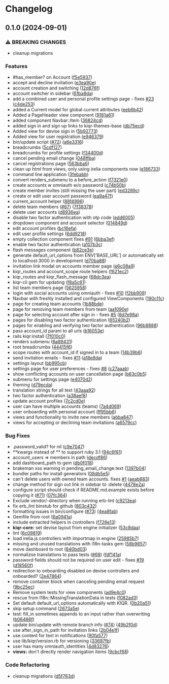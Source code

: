 # Changelog

## 0.1.0 (2024-09-01)


### ⚠ BREAKING CHANGES

* cleanup migrations

### Features

* #has_member? on Account ([f5e5937](https://www.github.com/kiqr/kiqr/commit/f5e59373fd01ac0f54c6545ebc94455742bd2516))
* accept and decline invitation ([e3ea90e](https://www.github.com/kiqr/kiqr/commit/e3ea90e6956e81c7e74ff5a6c26e4f024356ab88))
* account creation and switching ([12d876f](https://www.github.com/kiqr/kiqr/commit/12d876fc6e5cca5a641f4995e40c582954bda4fe))
* account switcher in sidebar ([61ba8da](https://www.github.com/kiqr/kiqr/commit/61ba8da0dd26f32010d2cf12243df5d2ea3ca1a5))
* add a combined user and personal profile settings page - fixes [#23](https://www.github.com/kiqr/kiqr/issues/23) ([c4de253](https://www.github.com/kiqr/kiqr/commit/c4de253d929d6ff79c07f4e0f2a816e1b625b0b3))
* added a Current model for global current attributes ([eeb6b42](https://www.github.com/kiqr/kiqr/commit/eeb6b42f1d50617f8b01fc411af91586d4b0f1d9))
* Added a PageHeader view component ([9181a61](https://www.github.com/kiqr/kiqr/commit/9181a614e39e224b566a4fa47b0f8aa68cb31f68))
* added component Navbar::Item ([36824cd](https://www.github.com/kiqr/kiqr/commit/36824cd6740da63ca98bea759f55bfa2a2f3eb9f))
* added sign in and sign up links to kiqr-themes-base ([db75ecd](https://www.github.com/kiqr/kiqr/commit/db75ecd49c4c57b6a7762bdccc2f88a2bcbcd392))
* Added view for devise sign in ([5b92773](https://www.github.com/kiqr/kiqr/commit/5b92773ed27e4db6704d31e559a8f04730f00b7b))
* Added view for user registration ([e946379](https://www.github.com/kiqr/kiqr/commit/e946379c449dbe0efabd31cea09602f69a81f40c))
* bin/update script ([#72](https://www.github.com/kiqr/kiqr/issues/72)) ([a6e3316](https://www.github.com/kiqr/kiqr/commit/a6e3316c38e57c2062d0ff568276dafc3c721f73))
* breadcrumbs ([5cdf127](https://www.github.com/kiqr/kiqr/commit/5cdf127ad19cb0aa2f6c75cfb99cc556fb1bdc6f))
* breadcrumbs for profile settings ([f34400d](https://www.github.com/kiqr/kiqr/commit/f34400d5ea169782e91ba74b385d68f980ed4027))
* cancel pending email change ([048ffba](https://www.github.com/kiqr/kiqr/commit/048ffba4e5f92f316cb3ef11320a5f908c18fe7f))
* cancel registrations page ([563bba6](https://www.github.com/kiqr/kiqr/commit/563bba64846d660c55759d6805b4f5313214ff86))
* clean up html from views, only using irelia components now ([e186733](https://www.github.com/kiqr/kiqr/commit/e1867335dc2cf58b027393ad78b58f1a4d7ef085))
* command line application ([3febabb](https://www.github.com/kiqr/kiqr/commit/3febabbad801b6ea406354b982f9cca57039ddb8))
* convert renders_submenu to a before_action ([f7321e0](https://www.github.com/kiqr/kiqr/commit/f7321e01be3e91042314bb75e01db94db71c246b))
* create accounts w omniauth w/o password ([c74b50b](https://www.github.com/kiqr/kiqr/commit/c74b50b628734c328d679d5b54144f47124864c0))
* create member invites (still missing the user part) ([ed3289c](https://www.github.com/kiqr/kiqr/commit/ed3289c5d89f734cab3105a7c8ff3ca0c3bd4175))
* create or edit user account password ([ea9a47f](https://www.github.com/kiqr/kiqr/commit/ea9a47f8c7175aa1bf5ef02045b50d672aa4b3ad))
* current_account helper ([88f4996](https://www.github.com/kiqr/kiqr/commit/88f4996c34158a92ae757ff50e32eae4e4e781a6))
* delete team members ([#67](https://www.github.com/kiqr/kiqr/issues/67)) ([7f38378](https://www.github.com/kiqr/kiqr/commit/7f38378523817b7b3885ac900912207fcd69db08))
* delete user accounts ([d8936ea](https://www.github.com/kiqr/kiqr/commit/d8936ea0e67b7034e84735be66976d29faa3ef6c))
* disable two factor authentication with otp code ([edd6005](https://www.github.com/kiqr/kiqr/commit/edd6005703ae265aa882569f26eddae70cff8ca4))
* dropdown component and account selector ([014849d](https://www.github.com/kiqr/kiqr/commit/014849d34b92ff0d0bf69867d990606170e576c6))
* edit account profiles ([bc16efa](https://www.github.com/kiqr/kiqr/commit/bc16efaffab5263be15023e15094d29423ebbfda))
* edit user profile settings ([6dd9218](https://www.github.com/kiqr/kiqr/commit/6dd9218d66346b5be2b41baa5dd2deca427e6074))
* empty collection component fixes [#91](https://www.github.com/kiqr/kiqr/issues/91) ([6bba3ef](https://www.github.com/kiqr/kiqr/commit/6bba3effaf4454a70f4776d401e4592a62480b2a))
* enable two factor authentication ([a107b3c](https://www.github.com/kiqr/kiqr/commit/a107b3cddd2a359d948a597b5275b5942655b0a5))
* flash messages component ([b82ce3e](https://www.github.com/kiqr/kiqr/commit/b82ce3e5d246ec815502e19c328eadb62a6da6a7))
* generate default_url_options from ENV['BASE_URL'] or automatically set to localhost:3000 in development ([d70ba88](https://www.github.com/kiqr/kiqr/commit/d70ba88c06053fcfebd5ac9f1d13fb571a76137e))
* invitation link modal on accounts member page ([e6c08a9](https://www.github.com/kiqr/kiqr/commit/e6c08a9fe0623a3d639ab662ff15c96181f6895a))
* kiqr_routes and account_scope route helpers ([f621ec2](https://www.github.com/kiqr/kiqr/commit/f621ec24230999c2ee1554c4554a475ca6749868))
* kiqr_routes and kiqr_flash_message ([68dc3ea](https://www.github.com/kiqr/kiqr/commit/68dc3ea2132c54d70cc6e159ef7cdaba881be6cd))
* kiqr-cli gem for updating ([f8a5c61](https://www.github.com/kiqr/kiqr/commit/f8a5c6180b1fecd78f05fdb3038771cc28dc533c))
* list team members page ([5625958](https://www.github.com/kiqr/kiqr/commit/56259584d54483104827c75790bdfbedf7105ee9))
* login with social accounts using omniauth - fixes [#10](https://www.github.com/kiqr/kiqr/issues/10) ([f2bb909](https://www.github.com/kiqr/kiqr/commit/f2bb9093e1aa0f3d51e6c47f8c8c518dc7c61ae3))
* Navbar with freshly installed and configured ViewComponents ([190c11c](https://www.github.com/kiqr/kiqr/commit/190c11c568f5523661cfc81cd593d4048a77212c))
* page for creating team accounts ([1b88bde](https://www.github.com/kiqr/kiqr/commit/1b88bde4dd1ea1e85d0e7e3d6085854c38d65a97))
* page for removing team members from team ([aa1090e](https://www.github.com/kiqr/kiqr/commit/aa1090e902c01d761298aec0370131fdafdab48c))
* page for selecting account after sign in - fixes [#5](https://www.github.com/kiqr/kiqr/issues/5) ([8d7e98a](https://www.github.com/kiqr/kiqr/commit/8d7e98a1358943c887cfdf1e5abb7c47389c3a13))
* pages for disabling two factor authentication ([65240b2](https://www.github.com/kiqr/kiqr/commit/65240b2b1d30aa0cd3675b9787d154c02ea7818d))
* pages for enabling and verifying two factor authentication ([96b8888](https://www.github.com/kiqr/kiqr/commit/96b8888bbe0676df181c3abb5d602a26f8a0da81))
* pass account_id param to all urls ([b16053e](https://www.github.com/kiqr/kiqr/commit/b16053e009bb4f302ea55a51af53180b21f0f641))
* rails kiqr:install ([7f010c0](https://www.github.com/kiqr/kiqr/commit/7f010c0779710a14fd9006e26946fb3ba60596da))
* renders submenu ([6a89431](https://www.github.com/kiqr/kiqr/commit/6a89431096b35a2896cd12c7049ef764a51e220a))
* root breadcrumbs ([44415f6](https://www.github.com/kiqr/kiqr/commit/44415f69e7e0d8b88d790e57ec25f1a80da381ec))
* scope routes with account_id if signed in to a team ([14b39b6](https://www.github.com/kiqr/kiqr/commit/14b39b637017f44e8d4daa642e66053a1bdc76eb))
* send invitation emails - fixes [#11](https://www.github.com/kiqr/kiqr/issues/11) ([a18e8da](https://www.github.com/kiqr/kiqr/commit/a18e8daf12a47736dde714b657774f112799ca7c))
* settings layout ([bb995cb](https://www.github.com/kiqr/kiqr/commit/bb995cb54ad79c5a669a546765aef5a0b4e1fa23))
* settings page for user preferences - fixes [#8](https://www.github.com/kiqr/kiqr/issues/8) ([c27aaab](https://www.github.com/kiqr/kiqr/commit/c27aaab1596a08f4bbac990513674fe01a761a17))
* show conflicting accounts on user cancellation page ([b63c0b5](https://www.github.com/kiqr/kiqr/commit/b63c0b5d94b79e5030a17b94d4062e2fdb7a1f00))
* submenu for settings page ([e4070d2](https://www.github.com/kiqr/kiqr/commit/e4070d21d888bbdb7e4d2e4c4a9b8c4b8640d042))
* theming ([d79ecda](https://www.github.com/kiqr/kiqr/commit/d79ecdaa3b6b81c202ecc01795a58c250149bd00))
* translation strings for all text ([43aaa92](https://www.github.com/kiqr/kiqr/commit/43aaa92db06ce3bd0b0b8c03f82ba19ef984b72e))
* two factor authentication ([a38aef8](https://www.github.com/kiqr/kiqr/commit/a38aef8c7c836eaeb21646755c45da2580278cdf))
* update account profiles ([7c2cd0e](https://www.github.com/kiqr/kiqr/commit/7c2cd0efe613c4a06edeb30ea8c9721a2cb85adf))
* user can have multiple accounts (teams) ([7a4d069](https://www.github.com/kiqr/kiqr/commit/7a4d0697376c6d3257ffa933b0ff9e737475c228))
* user onboarding with personal account ([ff95bb6](https://www.github.com/kiqr/kiqr/commit/ff95bb6641972c6b7bb55b9a67a7cf06caf9f859))
* views and functionality to invite new members ([abba847](https://www.github.com/kiqr/kiqr/commit/abba8471e1dd51943542b357d8ce324e24491e86))
* views for accepting or declining team invitations ([a6579cc](https://www.github.com/kiqr/kiqr/commit/a6579cc1401828331ed241ba07a12bdcd78d710f))


### Bug Fixes

* .password_valid? for nil ([c9e7047](https://www.github.com/kiqr/kiqr/commit/c9e7047dcac16b43a008ac7a96e870f8d7ba4f7c))
* **kwargs instead of ** to support ruby 3.1 ([94c6f81](https://www.github.com/kiqr/kiqr/commit/94c6f81b19697074c5adbbca95e74e230ecb1c42))
* account_users => members in path ([decdf86](https://www.github.com/kiqr/kiqr/commit/decdf86609d002ac66c2abaa5a968c588967aa65))
* add dashboard_path to gem ([db0f018](https://www.github.com/kiqr/kiqr/commit/db0f018b76eaabdfbdbc94af13ae0e168c83c6dc))
* brakeman xss warning in pending_email_change.text ([1397b04](https://www.github.com/kiqr/kiqr/commit/1397b041e76e8f4db0e246cc0e2cb442d01fadf6))
* bundler paths for install generators ([08db5e5](https://www.github.com/kiqr/kiqr/commit/08db5e558477f747e7052fce6a37a1b6874aff9a))
* can't delete users with owned team accounts. fixes [#1](https://www.github.com/kiqr/kiqr/issues/1) ([aeab883](https://www.github.com/kiqr/kiqr/commit/aeab883bb03df9bc12fbd2750a20c481043460fb))
* change method for sign out link in sidebar to :delete ([4478e2a](https://www.github.com/kiqr/kiqr/commit/4478e2ad08d718f7dfb62833b2e15e6818c52610))
* configure script should check if README.md.example exists before copying it ([#71](https://www.github.com/kiqr/kiqr/issues/71)) ([07fc364](https://www.github.com/kiqr/kiqr/commit/07fc36446a3a8c71a6af188c943957a2b9ac7ef9))
* Exclude vendor/-directory when running erb-lint ([c9213ea](https://www.github.com/kiqr/kiqr/commit/c9213eac869aec3cd888bad4df5c1a11d1c00d06))
* fix erb_lint binstub for github ([803c432](https://www.github.com/kiqr/kiqr/commit/803c432cfb84f38378d8171ae5e5a746b92fb517))
* formatting issues in bin/configure ([#73](https://www.github.com/kiqr/kiqr/issues/73)) ([4ea8fab](https://www.github.com/kiqr/kiqr/commit/4ea8fabd852604bf54fb2901c0647e3c3873b329))
* Gemfile from root ([6a0941a](https://www.github.com/kiqr/kiqr/commit/6a0941a76ecd136fb1130ceb77683550e148f5cf))
* include extracted helpers in controllers ([f726e13](https://www.github.com/kiqr/kiqr/commit/f726e13367fae5d642239bb0ae45f9408449159a))
* **kiqr-core:** set devise layout from engine initializer ([53c8daa](https://www.github.com/kiqr/kiqr/commit/53c8daa5c0f3c6b13f8cd612b5acd7cc09fefa0a))
* lint ([6c09819](https://www.github.com/kiqr/kiqr/commit/6c098193efaf3e3ec34d391bef77c479b7d31e45))
* load irelia.js controllers with importmap in engine ([25985b7](https://www.github.com/kiqr/kiqr/commit/25985b7c508e2c1e29c0e14638aa4eb36752aa83))
* missing and unused translations with i18n-tasks gem ([58b9857](https://www.github.com/kiqr/kiqr/commit/58b98578bd60ee1513b6da43ff78bf6e562b3038))
* move dashboard to root ([840bd03](https://www.github.com/kiqr/kiqr/commit/840bd033375c83fc36e111d3041e8747129ff67d))
* normalizse translations to pass tests ([#68](https://www.github.com/kiqr/kiqr/issues/68)) ([fdf141a](https://www.github.com/kiqr/kiqr/commit/fdf141a923af7c2fef6cc332d2f3d97926df512b))
* password fields should not be required on user edit - fixes [#19](https://www.github.com/kiqr/kiqr/issues/19) ([d18560f](https://www.github.com/kiqr/kiqr/commit/d18560f34063c755189a60fdbc2ac2feec3a1672))
* redirection to onboarding disabled on devise controllers and onboarded? ([2e47864](https://www.github.com/kiqr/kiqr/commit/2e47864c63e6b86e4eb5baa6cc442f0d247a4a9f))
* remove container block when canceling pending email request ([9bc25ec](https://www.github.com/kiqr/kiqr/commit/9bc25ec58fa8c75805bdaa4fa75c0b9ceeef0b28))
* Remove system tests for view components ([ad9e4c0](https://www.github.com/kiqr/kiqr/commit/ad9e4c0fabf58f8de5945c36c1b6d6943a9ccd63))
* rescue from I18n::MissingTranslationData in tests ([f082ad3](https://www.github.com/kiqr/kiqr/commit/f082ad3977dfdaa019dff19c13b5a90043484c3c))
* Set default default_url_options automatically with KIQR. ([0b20a51](https://www.github.com/kiqr/kiqr/commit/0b20a511428680fb612818aa1be23a3511a5a8fc))
* skip setup command ([2673a5e](https://www.github.com/kiqr/kiqr/commit/2673a5ef06c850d8c4e5cc49bf7d2317543a4096))
* test: fill_in sometimes appends to an input rather than overwriting ([b06486f](https://www.github.com/kiqr/kiqr/commit/b06486f0c4c38f6db64308324e390140c41366bc))
* update bin/update with remote branch info ([#74](https://www.github.com/kiqr/kiqr/issues/74)) ([49b2f0d](https://www.github.com/kiqr/kiqr/commit/49b2f0dd704a6c0eced9a3690051a69c08443132))
* use after_sign_in_path for invitation links ([2b04e1f](https://www.github.com/kiqr/kiqr/commit/2b04e1ffdb628bd516d16dbba0e0689694e439d5))
* use content for text in notifications ([90fa577](https://www.github.com/kiqr/kiqr/commit/90fa57721b0deaa2ced8be6004a1edf3fc52d057))
* use lib/kiqr/version.rb for versioning ([33697fb](https://www.github.com/kiqr/kiqr/commit/33697fbf979940ddbf077e6d5c1dd13264aa34f4))
* user has many omniauth_identities ([4d83276](https://www.github.com/kiqr/kiqr/commit/4d83276032650e5f52ea87f6899378580fbe5daa))
* **views:** don't directly render navigation items ([9cbcf68](https://www.github.com/kiqr/kiqr/commit/9cbcf68f886b839c9569e3b1fb88f8fec28460fa))


### Code Refactoring

* cleanup migrations ([d5f763d](https://www.github.com/kiqr/kiqr/commit/d5f763d112ec1d6f250abd7501fabec77bba700e))
